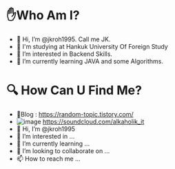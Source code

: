 # ✋Who Am I?
- 👋 Hi, I’m @jkroh1995. Call me JK.
- 🏫 I'm studying at Hankuk University Of Foreign Study
- 👀 I’m interested in Backend Skills.
- 🌱 I’m currently learning JAVA and some Algorithms.

# 🔍 How Can U Find Me?
- 🔖Blog : https://random-topic.tistory.com/
- ![image](https://user-images.githubusercontent.com/85445649/196029427-99b1660f-cff7-49e8-b789-918c1b61d4d1.png) https://soundcloud.com/alkaholik_it
- 👋 Hi, I’m @jkroh1995
- 👀 I’m interested in ...
- 🌱 I’m currently learning ...
- 💞️ I’m looking to collaborate on ...
- 📫 How to reach me ...
<!---
jkroh1995/jkroh1995 is a ✨ special ✨ repository because its `README.md` (this file) appears on your GitHub profile.
You can click the Preview link to take a look at your changes.
--->
